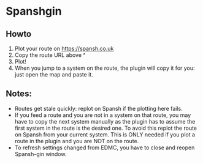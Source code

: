 # Spanshgin

## Howto
1. Plot your route on https://spansh.co.uk
2. Copy the route URL above ^
3. Plot!
4. When you jump to a system on the route, the plugin will copy it for you: just open the map and paste it.

## Notes:
- Routes get stale quickly: replot on Spansh if the plotting here fails.
- If you feed a route and you are not in a system on that route, you may have to copy the next system manually as the plugin has
to assume the first system in the route is the desired one. To avoid this replot the route on Spansh from your current system. This is ONLY needed if you plot a route in the plugin and you are NOT on the route.
- To refresh settings changed from EDMC, you have to close and reopen Spansh-gin window.
